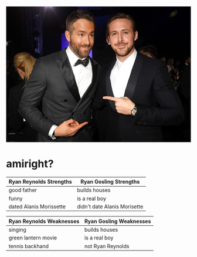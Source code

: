 
![](assets/img/ryan-v-ryan.jpeg) 

# amiright?

|Ryan Reynolds Strengths| Ryan Gosling Strengths|
|---|---|
|good father|builds houses|
|funny|is a real boy|
|dated Alanis Morissette|didn't date Alanis Morisette|

|Ryan Reynolds Weaknesses| Ryan Gosling Weaknesses|
|---|---|
|singing|builds houses|
|green lantern movie|is a real boy|
|tennis backhand|not Ryan Reynolds|








 

